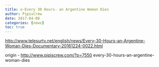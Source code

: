 ```yaml
---
title: o-Every 30 Hours- an Argentine Woman Dies
author: PipisCrew
date: 2017-04-08
categories: [news]
toc: true
---
```


http://www.telesurtv.net/english/news/Every-30-Hours-an-Argentine-Woman-Dies-Documentary-20161224-0022.html

origin - http://www.pipiscrew.com/?p=7550 every-30-hours-an-argentine-woman-dies